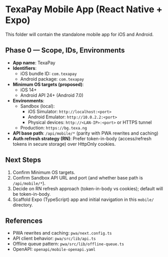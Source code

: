 # TexaPay Mobile App (React Native + Expo)

This folder will contain the standalone mobile app for iOS and Android.

## Phase 0 — Scope, IDs, Environments

- **App name**: TexaPay
- **Identifiers**:
  - iOS bundle ID: `com.texapay`
  - Android package: `com.texapay`
- **Minimum OS targets (proposed)**:
  - iOS 14+
  - Android API 24+ (Android 7.0)
- **Environments**:
  - Sandbox (local):
    - iOS Simulator: `http://localhost:<port>`
    - Android Emulator: `http://10.0.2.2:<port>`
    - Physical devices: `http://<LAN-IP>:<port>` or HTTPS tunnel
  - Production: `https://bg.texa.ng`
- **API base path**: `/api/mobile/*` (parity with PWA rewrites and caching)
- **Auth refresh strategy (RN)**: Prefer token-in-body (access/refresh tokens in secure storage) over HttpOnly cookies.

## Next Steps

1. Confirm Minimum OS targets.
2. Confirm Sandbox API URL and port (and whether base path is `/api/mobile/*`).
3. Decide on RN refresh approach (token-in-body vs cookies); default will be token-in-body.
4. Scaffold Expo (TypeScript) app and initial navigation in this `mobile/` directory.

## References

- PWA rewrites and caching: `pwa/next.config.ts`
- API client behavior: `pwa/src/lib/api.ts`
- Offline queue pattern: `pwa/src/lib/offline-queue.ts`
- OpenAPI: `openapi/mobile-openapi.yaml`
